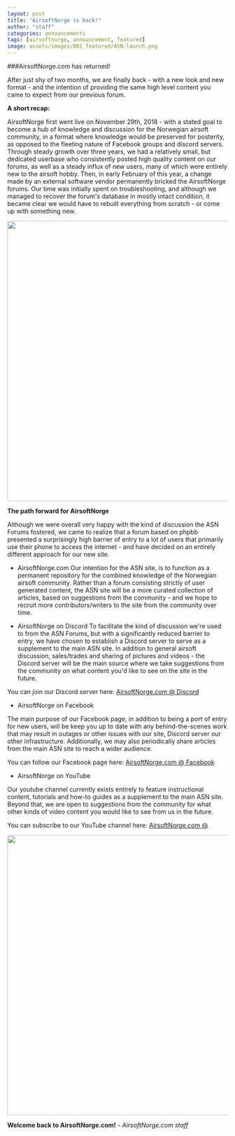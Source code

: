 ```yaml
---
layout: post
title: "AirsoftNorge is back!"
author: "staff"
categories: announcements
tags: [airsoftnorge, announcement, featured]
image: assets/images/001_featured/ASN-launch.png
---
```



###AirsoftNorge.com has returned!

After just shy of two months, we are finally back - with a new look and new format - and the intention of providing the same high level content you came to expect from our previous forum.

**A short recap:**

AirsoftNorge first went live on November 29th, 2018 - with a stated goal to become a hub of knowledge and discussion for the Norwegian airsoft community, in a format where knowledge would be preserved for posterity, as opposed to the fleeting nature of Facebook groups and discord servers.
Through steady growth over three years, we had a relatively small, but dedicated userbase who consistently posted high quality content on our forums, as well as a steady influx of new users, many of which were entirely new to the airsoft hobby.
Then, in early February of this year, a change made by an external software vendor permanently bricked the AirsoftNorge forums. Our time was initially spent on troubleshooting, and although we managed to recover the forum's database in mostly intact condition, it became clear we would have to rebuilt everything from scratch - or come up with something new.

<div class="image-thumbnail">
	<a href="{{site.baseurl}}assets/images/001_featured/ASN-phpbb.jpg">
		<img src="{{site.baseurl}}assets/images/001_featured/ASN-phpbb.jpg" width="640"/>
	</a>
</div>



**The path forward for AirsoftNorge**

Although we were overall very happy with the kind of discussion the ASN Forums fostered, we came to realize that a forum based on phpbb presented a surprisingly high barrier of entry to a lot of users that primarily use their phone to access the internet - and have decided on an entirely different approach for our new site.



* AirsoftNorge.com
Our intention for the ASN site, is to function as a permanent repository for the combined knowledge of the Norwegian airsoft community.
Rather than a forum consisting strictly of user generated content, the ASN site will be a more curated collection of articles, based on suggestions from the community - and we hope to recruit more contributors/writers to the site from the community over time.

* AirsoftNorge on Discord
To facilitate the kind of discussion we're used to from the ASN Forums, but with a significantly reduced barrier to entry, we have chosen to establish a Discord server to serve as a supplement to the main ASN site.
In addition to general airsoft discussion, sales/trades and sharing of pictures and videos - the Discord server will be the main source where we take suggestions from the community on what content you'd like to see on the site in the future.

You can join our Discord server here: <a href="https://discord.gg/gMegmXMAPN" target="_blank">AirsoftNorge.com @ Discord</a>

* AirsoftNorge on Facebook

The main purpose of our Facebook page, in addition to being a port of entry for new users, will be keep you up to date with any behind-the-scenes work that may result in outages or other issues with our site, Discord server our other infrastructure.
Additionally, we may also periodically share articles from the main ASN site to reach a wider audience.

You can follow our Facebook page here: <a href="https://www.facebook.com/AirsoftNorge" target="_blank">AirsoftNorge.com @ Facebook</a>

* AirsoftNorge on YouTube

Our youtube channel currently exists entirely to feature instructional content, tutorials and how-to guides as a supplement to the main ASN site.
Beyond that, we are open to suggestions from the community for what other kinds of video content you would like to see from us in the future.

You can subscribe to our YouTube channel here: <a href="https://www.youtube.com/channel/UC0jdeJCXXosXPuwOcTH1MAA" target="_blank">AirsoftNorge.com @

<div class="image-thumbnail">
	<a href="{{site.baseurl}}assets/images/001_featured/ASN-launch.png">
		<img src="{{site.baseurl}}assets/images/001_featured/ASN-launch.png" width="640"/>
	</a>
</div>



**Welcome back to AirsoftNorge.com!**
*- AirsoftNorge.com staff*
